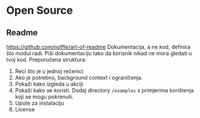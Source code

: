 # Open Source

## Readme
https://github.com/noffle/art-of-readme
Dokumentacija, a ne kod, definira što modul radi. Piši dokumentaciju tako da korisnik nikad ne mora gledati u tvoj kod.
Preporučena struktura:
1. Reci što je u jednoj rečenici
2. Ako je potrebno, background context i ograničenja.
3. Pokaži kako izgleda u akciji
4. Pokaži kako se koristi. Dodaj directory `/examples` s primjerima korištenja koji se mogu pokrenuti.
5. Upute za instalaciju
6. License

